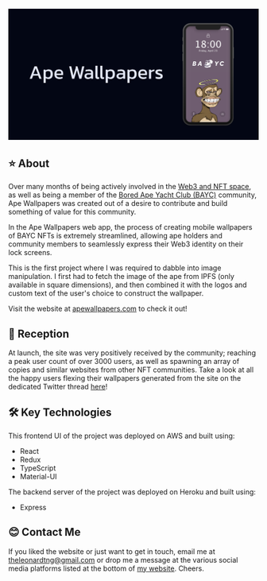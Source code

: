 [![demo](src/assets/card.png)][1]

## ⭐  About
Over many months of being actively involved in the [Web3 and NFT space][2], as well as being a member of the [Bored Ape Yacht Club (BAYC)][3] community, Ape Wallpapers was created out of a desire to contribute and build something of value for this community. 

In the Ape Wallpapers web app, the process of creating mobile wallpapers of BAYC NFTs is extremely streamlined, allowing ape holders and community members to seamlessly express their Web3 identity on their lock screens.

This is the first project where I was required to dabble into image manipulation. I first had to fetch the image of the ape from IPFS (only available in square dimensions), and then combined it with the logos and custom text of the user's choice to construct the wallpaper.

Visit the website at [apewallpapers.com][1] to check it out!

## 🚀  Reception
At launch, the site was very positively received by the community; reaching a peak user count of over 3000 users, as well as spawning an array of copies and similar websites from other NFT communities. Take a look at all the happy users flexing their wallpapers generated from the site on the dedicated Twitter thread [here][4]!

## 🛠️  Key Technologies
This frontend UI of the project was deployed on AWS and built using:

- React
- Redux
- TypeScript
- Material-UI

The backend server of the project was deployed on Heroku and built using:

- Express

## 😊  Contact Me
If you liked the website or just want to get in touch, email me at <a href="mailto:theleonardtng@gmail.com">theleonardtng@gmail.com</a> or drop me a message at the various social media platforms listed at the bottom of [my website][5]. Cheers.

[1]: https://apewallpapers.com
[2]: https://ethereum.org/en/web3/
[3]: https://boredapeyachtclub.com/
[4]: https://twitter.com/leonardmainnet/status/1533502239515414528
[5]: https://leonardtng.com
